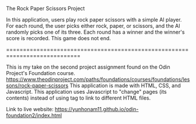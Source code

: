 The Rock Paper Scissors Project

In this application, users play rock paper scissors with a simple AI player.
For each round, the user picks either rock, paper, or scissors, and the AI randomly picks one of its three.
Each round has a winner and the winner's score is recorded. This game does not end. 

============================================================================

This is my take on the second project assignment found on the Odin Project's Foundation course.
https://www.theodinproject.com/paths/foundations/courses/foundations/lessons/rock-paper-scissors
This application is made with HTML, CSS, and Javascript.
This application uses Javascript to "change" pages (its contents) instead of using <a> tag 
to link to different HTML files.
  
Link to live website: https://yunhonam11.github.io/odin-foundation2/index.html
